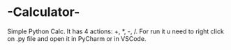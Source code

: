 # -Calculator-
Simple Python Calc.
It has 4 actions: +, *, -, /.
For run it u need to right click on .py file and open it in PyCharm or in VSCode.
